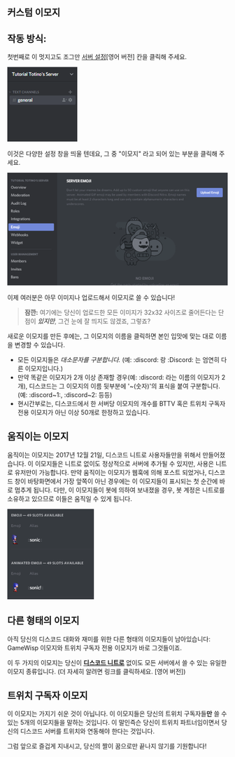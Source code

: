 <!-- TITLE: 이모지 -->
<!-- SUBTITLE: 그림은 천 자의 글만큼의 가치를 합니다. 그러니 우리만의 이모지를 만들어 보는건 어떨까요? 고맙게도, 디스코드는 거의 모든 이미지를 빠르고 쉽게 커스텀 이모티콘으로 변경하는 방법을 제공합니다! -->

## 커스텀 이모지

## **작동 방식:**
첫번째로 이 멋지고도 조그만 [서버 설정](/server-settings)[영어 버전] 칸을 클릭해 주세요.

![서버 설정으로 들어가는 방법](/uploads/server-settings/accessing-server-settings.gif "서버 설정으로 들어가는 방법")

이것은 다양한 설정 창을 띄울 텐데요, 그 중 "이모지" 라고 되어 있는 부분을 클릭해 주세요.

![이모지 버튼](/uploads/emoji/emoji-button.gif "이모지 버튼")

이제 여러분은 아무 이미지나 업로드해서 이모지로 쓸 수 있습니다!

>**잠깐:** 여기에는 당신이 업로드한 모든 이미지가 32x32 사이즈로 줄어든다는 단점이 ***있지만***, 그건 눈에 잘 띄지도 않겠죠, 그렇죠?

새로운 이모지를 만든 후에는, 그 이모지의 이름을 클릭하면 본인 입맛에 맞는 대로 이름을 변경할 수 있습니다.

* 모든 이모지들은 *대소문자를 구분합니다.* (예: :discord: 랑 :Discord: 는 엄연히 다른 이모지입니다.)
* 만약 똑같은 이모지가 2개 이상 존재할 경우(예: :discord: 라는 이름의 이모지가 2개), 디스코드는 그 이모지의 이름 뒷부분에 '~(숫자)'의 표식을 붙여 구분합니다. (예: :discord~1:, :discord~2: 등등)
* 현시간부로는, 디스코드에서 한 서버당 이모지의 개수를 BTTV 혹은 트위치 구독자 전용 이모지가 아닌 이상 50개로 한정하고 있습니다.

## 움직이는 이모지

움직이는 이모지는 2017년 12월 21일, 디스코드 니트로 사용자들만을 위해서 만들어졌습니다. 이 이모지들은 니트로 없이도 정상적으로 서버에 추가될 수 있지만, 사용은 니트로 유저만이 가능합니다. 만약 움직이는 이모지가 웹훅에 의해 포스트 되었거나, 디스코드 창이 바탕화면에서 가장 앞쪽이 아닌 경우에는 이 이모지들이 표시되는 첫 순간에 바로 멈추게 됩니다. 다만, 이 이모지들이 봇에 의하여 보내졌을 경우, 봇 계정은 니트로를 소유하고 있으므로 이들은 움직일 수 있게 됩니다.

![움직이는 이모지](/uploads/emoji/animated-emoji.gif "움직이는 이모지")

## 다른 형태의 이모지

아직 당신의 디스코드 대화와 재미를 위한 다른 형태의 이모지들이 남아있습니다: GameWisp 이모지와 트위치 구독자 전용 이모지가 바로 그것들이죠.

이 두 가지의 이모지는 당신이 [**디스코드 니트로**](/nitro) 없이도 모든 서버에서 쓸 수 있는 유일한 이모지 종류입니다. (더 자세히 알려면 링크를 클릭하세요. [영어 버전])

## 트위치 구독자 이모지
이 이모지는 가지기 쉬운 것이 아닙니다. 이 이모지들은 당신의 트위치 구독자들**만** 쓸 수 있는 5개의 이모지들을 말하는 것입니다. 이 말인즉슨 당신이 트위치 파트너임이면서 당신의 디스코드 서버를 트위치와 연동해야 한다는 것입니다.

그럼 앞으로 즐겁게 지내시고, 당신의 짤이 꿈으로만 끝나지 않기를 기원합니다!